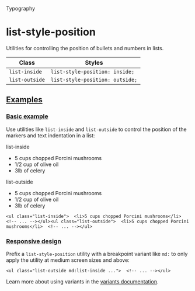 Typography

# list-style-position

Utilities for controlling the position of bullets and numbers in lists.

| Class          | Styles                          |
| -------------- | ------------------------------- |
| `list-inside`  | `list-style-position: inside;`  |
| `list-outside` | `list-style-position: outside;` |

## [Examples](#examples)

### [Basic example](#basic-example)

Use utilities like `list-inside` and `list-outside` to control the position of the markers and text indentation in a list:

list-inside

- 5 cups chopped Porcini mushrooms
- 1/2 cup of olive oil
- 3lb of celery

list-outside

- 5 cups chopped Porcini mushrooms
- 1/2 cup of olive oil
- 3lb of celery

```
<ul class="list-inside">  <li>5 cups chopped Porcini mushrooms</li>  <!-- ... --></ul><ul class="list-outside">  <li>5 cups chopped Porcini mushrooms</li>  <!-- ... --></ul>
```

### [Responsive design](#responsive-design)

Prefix a `list-style-position` utility with a breakpoint variant like `md:` to only apply the utility at medium screen sizes and above:

```
<ul class="list-outside md:list-inside ...">  <!-- ... --></ul>
```

Learn more about using variants in the [variants documentation](/docs/hover-focus-and-other-states).
